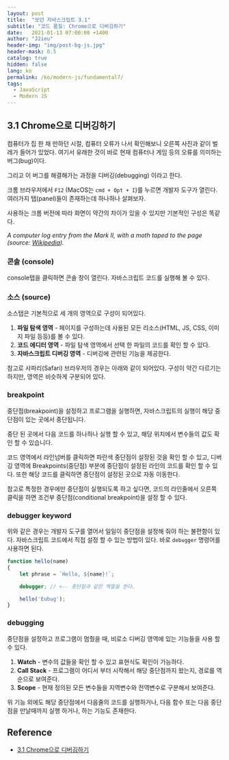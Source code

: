 ```yaml
---
layout: post
title:  "모던 자바스크립트 3.1"
subtitle: "코드 품질: Chrome으로 디버깅하기"
date:   2021-01-13 07:00:00 +1400
author: "J2ieu"
header-img: "img/post-bg-js.jpg"
header-mask: 0.5
catalog: true
hidden: false
lang: ko
permalink: /ko/modern-js/fundamental7/
tags:
  - JavaScript
  - Modern JS 
---
```


## 3.1 Chrome으로 디버깅하기

컴퓨터가 집 한 채 만하던 시절, 컴퓨터 오류가 나서 확인해보니 오른쪽 사진과 같이 벌레가 들어가 있었다. 여기서 유래한 것이 바로 현재 컴퓨터나 게임 등의 오류를 의미하는 버그(bug)이다.

그리고 이 버그를 해결해가는 과정을 디버깅(debugging) 이라고 한다.

크롬 브라우저에서 `F12` (MacOS는 `cmd + Opt + I`)를 누르면 개발자 도구가 열린다. 여러가지 탭(panel)들이 존재하는데 하나하나 살펴보자.

사용하는 크롬 버전에 따라 화면이 약간의 차이가 있을 수 있지만 기본적인 구성은 똑같다.

*A computer log entry from the Mark II, with a moth taped to the page (source: [Wikipedia](https://en.wikipedia.org/wiki/Debugging)).*

### 콘솔 (console)

console탭을 클릭하면 콘솔 창이 열린다. 자바스크립트 코드를 실행해 볼 수 있다.

### 소스 (source)

소스탭은 기본적으로 세 개의 영역으로 구성이 되어있다.

1.  **파일 탐색 영역** - 페이지를 구성하는데 사용된 모든 리소스(HTML, JS, CSS, 이미지 파일 등등)를 볼 수 있다.
2.  **코드 에디터 영역** - 파일 탐색 영역에서 선택 한 파일의 코드를 확인 할 수 있다.
3.  **자바스크립트 디버깅 영역** - 디버깅에 관련된 기능을 제공한다.

참고로 사파리(Safari) 브라우저의 경우는 아래와 같이 되어있다. 구성이 약간 다르기는 하지만, 영역은 비슷하게 구분되어 있다.

### breakpoint

중단점(breakpoint)을 설정하고 프로그램을 실행하면, 자바스크립트의 실행이 해당 중단점이 있는 곳에서 중단됩니다.

중단 된 곳에서 다음 코드를 하나하나 실행 할 수 있고, 해당 위치에서 변수들의 값도 확인 할 수 있습니다.

코드 영역에서 라인넘버를 클릭하면 파란색 중단점이 설정된 것을 확인 할 수 있고, 디버깅 영역에 Breakpoints(중단점) 부분에 중단점이 설정된 라인의 코드를 확인 할 수 있다. 또한 해당 코드를 클릭하면 중단점이 설정된 곳으로 자동 이동한다.

참고로 특정한 경우에만 중단점이 실행되도록 하고 싶다면, 코드의 라인줄에서 오른쪽 클릭을 하면 조건부 중단점(conditional breakpoint)을 설정 할 수 있다.

### debugger keyword

위와 같은 경우는 개발자 도구를 열어서 일일이 중단점을 설정해 줘야 하는 불편함이 있다. 자바스크립트 코드에서 직접 설정 할 수 있는 방법이 있다. 바로 `debugger` 명령어를 사용하면 된다.

```jsx
function hello(name) 
{
	let phrase = `Hello, ${name}!`;

	debugger; // <-- 중단점과 같은 역할을 한다.

	hello('Eubug');
}
```

### debugging

중단점을 설정하고 프로그램이 멈췄을 때, 비로소 디버깅 영역에 있는 기능들을 사용 할 수 있다.

1.  **Watch** - 변수의 값들을 확인 할 수 있고 표현식도 확인이 가능하다.
2.  **Call Stack** - 프로그램이 어디서 부터 시작해서 해당 중단점까지 왔는지, 경로를 역순으로 보여준다.
3.  **Scope** - 현재 정의된 모든 변수들을 지역변수와 전역변수로 구분해서 보여준다.

위 기능 외에도 해당 중단점에서 다음줄의 코드를 실행하거나, 다음 함수 또는 다음 중단점을 만날때까지 실행 하거나, 하는 기능도 존재한다.

## Reference
- [3.1 Chrome으로 디버깅하기](https://ko.javascript.info/debugging-chrome)